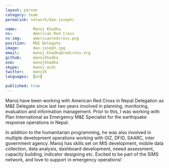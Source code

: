 ```yaml
---
layout: person
category: team
permalink: network/dan-joseph/

name:       Manoj Khadka
ns:         American Red Cross
ns-img:     americanredcross.png
position:   M&E Delegate
image:      dan-joseph.jpg
email:      manoj.khadka@redcross.org
github:     manojkhadka
osm:        manojkhadka
skype:      manoj.acdc
twitter:    manojK
languages:  [en]

published: true
---
```


Manoj have been working with American Red Cross in Nepal Delegation as M&E Delegate since last two years involved in planning, monitoring, evaluation and information management. Prior to this, I was working with Plan International as Emergency M&E Specialist for the earthquake response operations in Nepal.

In addition to the humanitarian programming, he was also involved in multiple development operations working with GIZ, DFID, SAARC, inter government agency. Manoj has skills set on MIS development, mobile data collection, data analysis, dashboard development, neeed assessment, capacity building, indicator designing etc. Excited to be part of the SIMS network, and love to support in emergency operations! 

